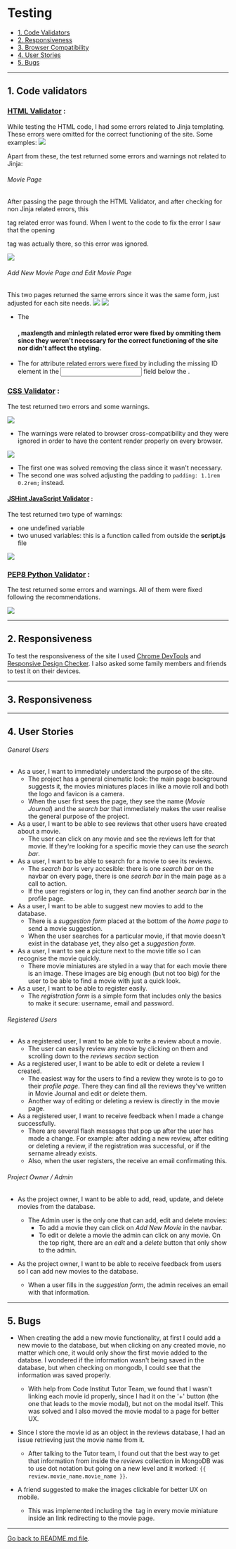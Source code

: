 # Testing

- <a href="#1">1. Code Validators</a>
- <a href="#2">2. Responsiveness</a>
- <a href="#3">3. Browser Compatibility</a>
- <a href="#4">4. User Stories</a>
- <a href="#5">5. Bugs</a>

---

<span id="#1"></span>
## 1. Code validators

### [HTML Validator](https://validator.w3.org/) : 
While testing the HTML code, I had some errors related to Jinja templating. These errors were omitted for the correct functioning of the site. Some examples:
![](readme-files/html-jinja.jpg)

Apart from these, the test returned some errors and warnings not related to Jinja: 

###### Movie Page
After passing the page through the HTML Validator, and after checking for non Jinja related errors, this <p> tag related error was found. 
When I went to the code to fix the error I saw that the opening <p> tag was actually there, so this error was ignored.

![](readme-files/html-movies.jpg)

###### Add New Movie Page and Edit Movie Page
This two pages returned the same errors since it was the same form, just adjusted for each site needs.
![](readme-files/html-addmovie.jpg)
![](readme-files/html-editmovie.jpg)

- The <h4>, maxlength and minlegth related error were fixed by ommiting them since they weren't necessary for the correct functioning of the site nor didn't affect the styling.
- The for attribute related errors were fixed by including the missing ID element in the <input> field below the <labels>.

### [CSS Validator](https://jigsaw.w3.org/css-validator/) : 
The test returned two errors and some warnings. 

![](readme-files/css-warning.jpg)
- The warnings were related to browser cross-compatibility and they were ignored in order to have the content render properly on every browser.

![](readme-files/css-error.jpg)
- The first one was solved removing the class since it wasn't necessary.
- The second one was solved adjusting the padding to `padding: 1.1rem 0.2rem;` instead.

#### [JSHint JavaScript Validator](https://jshint.com/) :
The test returned two type of warnings:
- one undefined variable 
- two unused variables: this is a function called from outside the **script.js** file

![](readme-files/js-validator.jpg)

### [PEP8 Python Validator](http://pep8online.com/) : 
The test returned some errors and warnings. All of them were fixed following the recommendations.

![](readme-files/python-validator.jpg)

---

<span id="#2"></span>
## 2. Responsiveness
To test the responsiveness of the site I used [Chrome DevTools](https://developers.google.com/web/tools/chrome-devtools) and [Responsive Design Checker](https://www.responsivedesignchecker.com/).
I also asked some family members and friends to test it on their devices.

---

<span id="#3"></span>
## 3. Responsiveness


---

<span id="#4"></span>
## 4. User Stories

###### General Users
- As a user, I want to immediately understand the purpose of the site.
    - The project has a general cinematic look: the main page background suggests it, the movies miniatures places in like a movie roll and both the logo and favicon is a camera.
    - When the user first sees the page, they see the name (*Movie Journal*) and the *search bar* that immediately makes the user realise the general purpose of the project.
- As a user, I want to be able to see reviews that other users have created about a movie.
    - The user can click on any movie and see the reviews left for that movie. If they're looking for a specific movie they can use the *search bar*.
- As a user, I want to be able to search for a movie to see its reviews.
    - The *search bar* is very accesible: there is one *search bar* on the navbar on every page, there is one *search bar* in the main page as a call to action. 
    - If the user registers or log in, they can find another *search bar* in the profile page.
- As a user, I want to be able to suggest new movies to add to the database.
    - There is a *suggestion form* placed at the bottom of the *home page* to send a movie suggestion. 
    - When the user searches for a particular movie, if that movie doesn't exist in the database yet, they also get a *suggestion form*.
- As a user, I want to see a picture next to the movie title so I can recognise the movie quickly.
    - There movie miniatures are styled in a way that for each movie there is an image. These images are big enough (but not too big) for the user to be able to find a movie with just a quick look.
- As a user, I want to be able to register easily.
    - The *registration form* is a simple form that includes only the basics to make it secure: username, email and password.

###### Registered Users
- As a registered user, I want to be able to write a review about a movie.
    - The user can easily review any movie by clicking on them and scrolling down to the *reviews section* section
- As a registered user, I want to be able to edit or delete a review I created.
    - The easiest way for the users to find a review they wrote is to go to their *profile page*. There they can find all the reviews they've written in Movie Journal and edit or delete them.
    - Another way of editing or deleting a review is directly in the movie page.
- As a registered user, I want to receive feedback when I made a change successfully.
    - There are several flash messages that pop up after the user has made a change. For example: after adding a new review, after editing or deleting a review, if the registration was successful, or if the sername already exists.
    - Also, when the user registers, the receive an email confirmating this.

###### Project Owner / Admin
- As the project owner, I want to be able to add, read, update, and delete movies from the database.
    - The Admin user is the only one that can add, edit and delete movies:
        - To add a movie they can click on *Add New Movie* in the navbar. 
        - To edit or delete a movie the admin can click on any movie. On the top right, there are an *edit* and a *delete* button that only show to the admin. 

- As the project owner, I want to be able to receive feedback from users so I can add new movies to the database.
    - When a user fills in the *suggestion form*, the admin receives an email with that information.

---

<span id="#5"></span>
## 5. Bugs

- When creating the add a new movie functionality, at first I could add a new movie to the database, but when clicking on any created movie, no matter which one, it would only show the first movie added to the databse.
I wondered if the information wasn't being saved in the database, but when checking on mongodb, I could see that the information was saved properly.
    - With help from Code Institut Tutor Team, we found that I wasn't linking each movie id properly, since I had it on the '+' button (the one that leads to the movie modal), but not on the modal itself. 
    This was solved and I also moved the movie modal to a page for better UX.

- Since I store the movie id as an object in the reviews database, I had an issue retrieving just the movie name from it. 
    - After talking to the Tutor team, I found out that the best way to get that information from inside the *reviews* collection in MongoDB was to use dot notation but going on a new level and it worked: `{{ review.movie_name.movie_name }}`.

- A friend suggested to make the images clickable for better UX on mobile. 
    - This was implemented including the <img> tag in every movie miniature inside an <a> link redirecting to the movie page.

---

[Go back to README.md file](README.md).